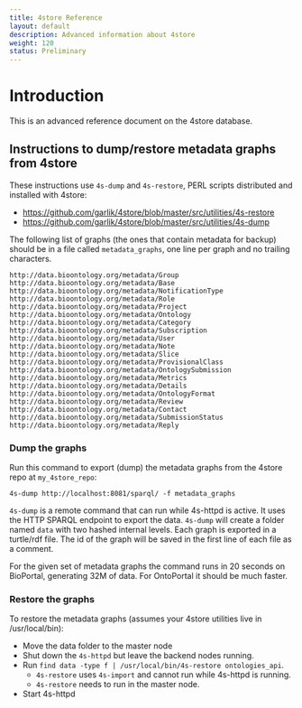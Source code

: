 ```yaml
---
title: 4store Reference
layout: default
description: Advanced information about 4store
weight: 120
status: Preliminary
---
```


# Introduction

This is an advanced reference document on the 4store database.

## Instructions to dump/restore metadata graphs from 4store

These instructions use `4s-dump` and `4s-restore`, PERL scripts distributed and installed with 4store:
* https://github.com/garlik/4store/blob/master/src/utilities/4s-restore
* https://github.com/garlik/4store/blob/master/src/utilities/4s-dump

The following list of graphs (the ones that contain metadata for backup) should be in a file called `metadata_graphs`, one line per graph and no trailing characters.

```
http://data.bioontology.org/metadata/Group
http://data.bioontology.org/metadata/Base
http://data.bioontology.org/metadata/NotificationType
http://data.bioontology.org/metadata/Role
http://data.bioontology.org/metadata/Project
http://data.bioontology.org/metadata/Ontology
http://data.bioontology.org/metadata/Category
http://data.bioontology.org/metadata/Subscription
http://data.bioontology.org/metadata/User
http://data.bioontology.org/metadata/Note
http://data.bioontology.org/metadata/Slice
http://data.bioontology.org/metadata/ProvisionalClass
http://data.bioontology.org/metadata/OntologySubmission
http://data.bioontology.org/metadata/Metrics
http://data.bioontology.org/metadata/Details
http://data.bioontology.org/metadata/OntologyFormat
http://data.bioontology.org/metadata/Review
http://data.bioontology.org/metadata/Contact
http://data.bioontology.org/metadata/SubmissionStatus
http://data.bioontology.org/metadata/Reply
```

### Dump the graphs

Run this command to export (dump) the metadata graphs from the 4store repo at `my_4store_repo`:

```
4s-dump http://localhost:8081/sparql/ -f metadata_graphs
```

`4s-dump` is a remote command that can run while 4s-httpd is active. 
It uses the HTTP SPARQL endpoint to export the data. 
`4s-dump` will create a folder named `data` with two hashed internal levels. 
Each graph is exported in a turtle/rdf file. The id of the graph will be saved in the first line of each file as a comment. 

For the given set of metadata graphs the command runs in 20 seconds on BioPortal, generating 32M of data. For OntoPortal it should be much faster.

### Restore the graphs

To restore the metadata graphs (assumes your 4store utilities live in /usr/local/bin):

* Move the data folder to the master node
* Shut down the `4s-httpd` but leave the backend nodes running.
* Run `find data -type f | /usr/local/bin/4s-restore ontologies_api`. 
  * `4s-restore` uses `4s-import` and cannot run while 4s-httpd is running. 
  * `4s-restore` needs to run in the master node.
* Start 4s-httpd


